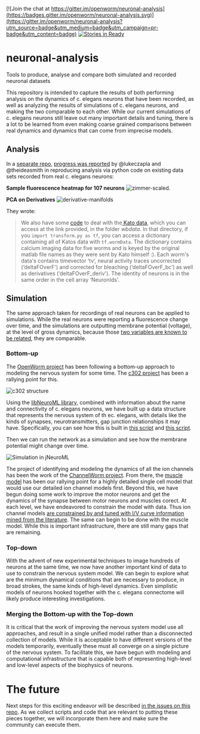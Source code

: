 [![Join the chat at https://gitter.im/openworm/neuronal-analysis](https://badges.gitter.im/openworm/neuronal-analysis.svg)](https://gitter.im/openworm/neuronal-analysis?utm_source=badge&utm_medium=badge&utm_campaign=pr-badge&utm_content=badge) [![Stories in Ready](https://badge.waffle.io/openworm/neuronal-analysis.svg?label=ready&title=Ready)](http://waffle.io/openworm/neuronal-analysis)

# neuronal-analysis

Tools to produce, analyse and compare both simulated and recorded neuronal datasets

This repository is intended to capture the results of both performing analysis on the dynamics of c. elegans neurons that have been recorded, as well as analyzing the results of simulations of c. elegans neurons, and making the two comparable to each other.  While our current simulations of c. elegans neurons still leave out many important details and tuning, there is a lot to be learned from even making coarse grained comparisons between real dynamics and dynamics that can come from imprecise models.

## Analysis

In a [separate repo](https://github.com/theideasmith/network), [progress was reported](https://github.com/openworm/CElegansNeuroML/issues/56#issuecomment-193942933) by @lukeczapla and @theideasmith in reproducing analysis via python code on existing data sets recorded from real c. elegans neurons:

**Sample fluorescence heatmap for 107 neurons**
![zimmer-scaled](https://cloud.githubusercontent.com/assets/6181116/13614157/1b8fc986-e53d-11e5-8ece-cb91fe4bce0c.jpg).

**PCA on Derivatives**
![derivative-manifolds](https://cloud.githubusercontent.com/assets/6181116/13614440/7cba4780-e53e-11e5-961f-9692897c908c.png)

They wrote:

>We also have some [code](https://gist.github.com/de0351c46c8e8ee9fe21) to deal with the[ Kato data](https://github.com/theideasmith/network/tree/master/Zimmer-Data-Analysis), which you can access at the link provided, in the folder _wbdata_. In that directory, if you `import transform.py as tf`, you can access a dictionary containing all of Katos data with `tf.wormData`. The dictionary contains calcium imaging data for five worms and is keyed by the original matlab file names as they were sent by Kato himself :). Each worm's data's contains timevector ‘tv’, neural activity traces uncorrected (‘deltaFOverF') and corrected for bleaching (‘deltaFOverF_bc’) as well as derivatives (‘deltaFOverF_deriv'). The identity of neurons is in the same order in the cell array ‘NeuronIds'. 

## Simulation

The same approach taken for recordings of real neurons can be applied to simulations.  While the real neurons were reporting a fluorescence change over time, and the simulations are outputting membrane potential (voltage), at the level of gross dynamics, because those [two variables are known to be related](https://en.wikipedia.org/wiki/Action_potential), they are comparable.

### Bottom-up
The [OpenWorm project](http://openworm.org) has been following a bottom-up approach to modeling the nervous system for some time.  The [c302 project](https://github.com/openworm/CElegansNeuroML/tree/master/CElegans/pythonScripts/c302) has been a rallying point for this.  

![c302 structure](https://raw.githubusercontent.com/openworm/CElegansNeuroML/master/CElegans/pythonScripts/c302/images/c302.png)

Using the [libNeuroML library](https://github.com/NeuralEnsemble/libNeuroML), combined with information about the name and connectivity of c. elegans neurons, we have built up a data structure that represents the nervous system of th ec. elegans, with details like the kinds of synapses, neurotransmitters, gap junction relationships it may have.  Specifically, you can see how this is built in [this script](https://github.com/openworm/CElegansNeuroML/blob/322c3da0840a27308c1f7203d87872a2c04437b0/CElegans/pythonScripts/RegenerateConnectome.py) and [this script](https://github.com/openworm/CElegansNeuroML/blob/322c3da0840a27308c1f7203d87872a2c04437b0/CElegans/pythonScripts/c302/parameters_C1.py). 

Then we can run the network as a simulation and see how the membrane potential might change over time.


![Simulation in jNeuroML](https://raw.githubusercontent.com/openworm/CElegansNeuroML/master/CElegans/pythonScripts/c302/images/LEMS.png)


The project of identifying and modeling the dynamics of all the ion channels has been the work of the [ChannelWorm project](https://github.com/openworm/channelworm).  From there, the [muscle model](https://github.com/openworm/muscle_model) has been our rallying point for a highly detailed single cell model that would use our detailed ion channel models first.  Beyond this, we have begun doing some work to improve the motor neurons and get the dynamics of the synapse between motor neurons and muscles corect.  At each level, we have endeavored to constrain the model with data.  Thus ion channel models [are constrained by and tuned with I/V curve information mined from the literature](https://channelworm.readthedocs.org/en/latest/optimization/).  The same can begin to be done with the muscle model.  While this is important infrastructure, there are still many gaps that are remaining.

### Top-down

With the advent of new experimental techniques to image hundreds of neurons at the same time, we now have another important kind of data to use to constrain the nervous system model.  We can begin to explore what are the minimum dynamical conditions that are necessary to produce, in broad strokes, the same kinds of high-level dynamics.  Even simplistic models of neurons hooked together with the c. elegans connectome will likely produce interesting investigations.

### Merging the Bottom-up with the Top-down

It is critical that the work of improving the nervous system model use all approaches, and result in a single unified model rather than a disconnected collection of models.  While it is acceptable to have different versions of the models temporarily, eventually these must all converge on a single picture of the nervous system.  To facilitate this, we have begun with modeling and computational infrastructure that is capable both of representing high-level and low-level aspects of the biophysics of neurons.  

# The future

Next steps for this exciting endeavor will be described [in the issues on this repo](https://github.com/openworm/neuronal-analysis/issues).  As we collect scripts and code that are relevant to putting these pieces together, we will incorporate them here and make sure the community can execute them.
